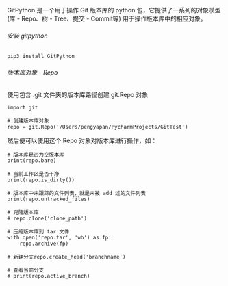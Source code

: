 GitPython 是一个用于操作 Git 版本库的 python 包，它提供了一系列的对象模型(库 - Repo、树 - Tree、提交 - Commit等)
用于操作版本库中的相应对象。

###### 安装 gitpython

```
pip3 install GitPython
```

###### 版本库对象 - Repo

使用包含 .git 文件夹的版本库路径创建 git.Repo 对象

```
import git

# 创建版本库对象
repo = git.Repo('/Users/pengyapan/PycharmProjects/GitTest')
```

然后便可以使用这个 Repo 对象对版本库进行操作，如：

```
# 版本库是否为空版本库
print(repo.bare)

# 当前工作区是否干净
print(repo.is_dirty())

# 版本库中未跟踪的文件列表，就是未被 add 过的文件列表
print(repo.untracked_files)

# 克隆版本库
# repo.clone('clone_path')

# 压缩版本库到 tar 文件
with open('repo.tar', 'wb') as fp:
    repo.archive(fp)

# 新建分支repo.create_head('branchname')

# 查看当前分支
# print(repo.active_branch)
```